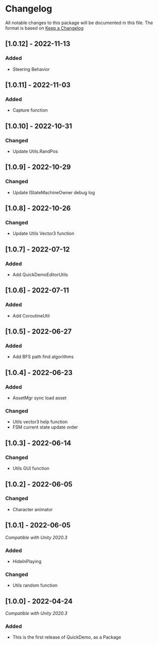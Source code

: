 # Changelog
All notable changes to this package will be documented in this file. The format is based on [Keep a Changelog](http://keepachangelog.com/en/1.0.0/)

## [1.0.12] - 2022-11-13
### Added
- Steering Behavior

## [1.0.11] - 2022-11-03
### Added
- Capture function

## [1.0.10] - 2022-10-31
### Changed
- Update Utils.RandPos

## [1.0.9] - 2022-10-29
### Changed
- Update IStateMachineOwner debug log

## [1.0.8] - 2022-10-26
### Changed
- Update Utils Vector3 function

## [1.0.7] - 2022-07-12
### Added
- Add QuickDemoEditorUtils

## [1.0.6] - 2022-07-11
### Added
- Add CoroutineUtil

## [1.0.5] - 2022-06-27
### Added
- Add BFS path find algorithms

## [1.0.4] - 2022-06-23
### Added
- AssetMgr sync load asset
### Changed
- Utils vector3 help function
- FSM current state update order

## [1.0.3] - 2022-06-14
### Changed
- Utils GUI function

## [1.0.2] - 2022-06-05
### Changed
- Character animator

## [1.0.1] - 2022-06-05
*Compatible with Unity 2020.3*
### Added
- HideInPlaying
### Changed
- Utils random function

## [1.0.0] - 2022-04-24
*Compatible with Unity 2020.3*
### Added
- This is the first release of QuickDemo, as a Package
